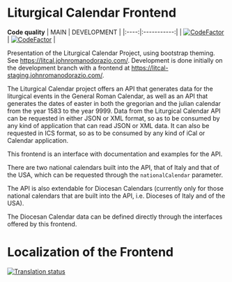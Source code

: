 # Liturgical Calendar Frontend

**Code quality**
| MAIN | DEVELOPMENT |
|:----:|:-----------:|
| [![CodeFactor](https://www.codefactor.io/repository/github/liturgical-calendar/liturgicalcalendarfrontend/badge/main)](https://www.codefactor.io/repository/github/liturgical-calendar/liturgicalcalendarfrontend/overview/main) | [![CodeFactor](https://www.codefactor.io/repository/github/liturgical-calendar/liturgicalcalendarfrontend/badge/development)](https://www.codefactor.io/repository/github/liturgical-calendar/liturgicalcalendarfrontend/overview/development) |

Presentation of the Liturgical Calendar Project, using bootstrap theming. See https://litcal.johnromanodorazio.com/. Development is done initially on the development branch with a frontend at https://litcal-staging.johnromanodorazio.com/.

The Liturgical Calendar project offers an API that generates data for the liturgical events in the General Roman Calendar, as well as an API that generates the dates of easter in both the gregorian and the julian calendar from the year 1583 to the year 9999. Data from the Liturgical Calendar API can be requested in either JSON or XML format, so as to be consumed by any kind of application that can read JSON or XML data. It can also be requested in ICS format, so as to be consumed by any kind of iCal or Calendar application.

This frontend is an interface with documentation and examples for the API.

There are two national calendars built into the API, that of Italy and that of the USA, which can be requested through the `nationalCalendar` parameter.

The API is also extendable for Diocesan Calendars (currently only for those national calendars that are built into the API, i.e. Dioceses of Italy and of the USA).

The Diocesan Calendar data can be defined directly through the interfaces offered by this frontend.

# Localization of the Frontend
<a href="https://translate.johnromanodorazio.com/engage/liturgical-calendar/">
<img src="https://translate.johnromanodorazio.com/widgets/liturgical-calendar/-/frontend/open-graph.png" alt="Translation status" />
</a>
